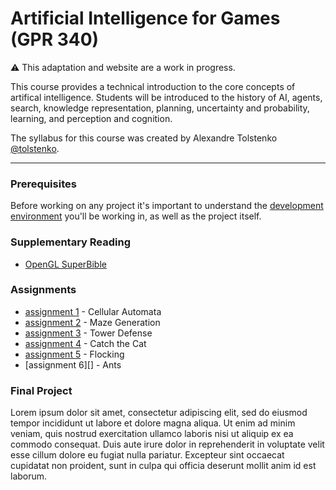 # Artificial Intelligence for Games (GPR 340)

<div class="alert alert-warning" role="alert">
  ⚠️ This adaptation and website are a work in progress.
</div>

This course provides a technical introduction to the core concepts of artifical intelligence. Students will be introduced to the history of AI, agents, search, knowledge representation, planning, uncertainty and probability, learning, and perception and cognition.

The syllabus for this course was created by Alexandre Tolstenko [@tolstenko][].

---

### Prerequisites

Before working on any project it's important to understand the [development environment][] you'll be working in, as well as the project itself.


### Supplementary Reading

*   [OpenGL SuperBible][]


### Assignments

*   [assignment 1][] - Cellular Automata
*   [assignment 2][] - Maze Generation
*   [assignment 3][] - Tower Defense
*   [assignment 4][] - Catch the Cat
*   [assignment 5][] - Flocking
*   [assignment 6][] - Ants


### Final Project

Lorem ipsum dolor sit amet, consectetur adipiscing elit, sed do eiusmod tempor incididunt ut labore et dolore magna aliqua. Ut enim ad minim veniam, quis nostrud exercitation ullamco laboris nisi ut aliquip ex ea commodo consequat. Duis aute irure dolor in reprehenderit in voluptate velit esse cillum dolore eu fugiat nulla pariatur. Excepteur sint occaecat cupidatat non proident, sunt in culpa qui officia deserunt mollit anim id est laborum.


[@tolstenko]: https://github.com/tolstenko
[OpenGL SuperBible]: https://www.openglsuperbible.com/
[FAQ]: faq.html
[assignment 1]: cellular_automata.html
[assignment 2]: maze_generation.html
[assignment 3]: tower_defense.html
[assignment 4]: catch_the_cat.html
[assignment 5]: flocking.html
[development environment]: environment.html